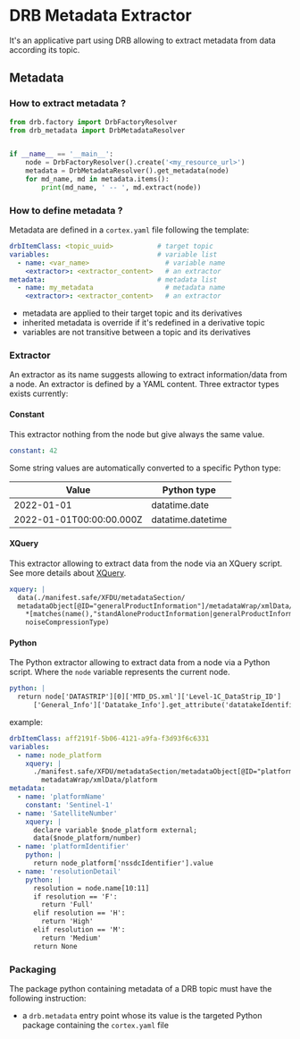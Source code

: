 # DRB Metadata Extractor
It's an applicative part using DRB allowing to extract metadata from
data according its topic.

## Metadata
### How to extract metadata ?
```python
from drb.factory import DrbFactoryResolver
from drb_metadata import DrbMetadataResolver


if __name__ == '__main__':
    node = DrbFactoryResolver().create('<my_resource_url>')
    metadata = DrbMetadataResolver().get_metadata(node)
    for md_name, md in metadata.items():
        print(md_name, ' -- ', md.extract(node))

```

### How to define metadata ?
Metadata are defined in a `cortex.yaml` file following the template:
```yaml
drbItemClass: <topic_uuid>           # target topic
variables:                           # variable list
  - name: <var_name>                   # variable name
    <extractor>: <extractor_content>   # an extractor
metadata:                            # metadata list
  - name: my_metadata                  # metadata name
    <extractor>: <extractor_content>   # an extractor
```

- metadata are applied to their target topic and its derivatives
- inherited metadata is override if it's redefined in a derivative topic
- variables are not transitive between a topic and its derivatives

### Extractor
An extractor as its name suggests allowing to extract information/data from
a node. An extractor is defined by a YAML content. Three extractor types exists
currently:

#### Constant
This extractor nothing from the node but give always the same value.

````yaml
constant: 42
````
Some string values are automatically converted to a specific Python type:

| Value                      | Python type       |
|----------------------------|-------------------|
| 2022-01-01                 | datatime.date     |
| 2022-01-01T00:00:00.000Z   | datatime.datetime |

#### XQuery
This extractor allowing to extract data from the node via an XQuery script.
See more details about [XQuery](https://www.w3.org/TR/xquery-31/).

```yaml
xquery: |
  data(./manifest.safe/XFDU/metadataSection/
  metadataObject[@ID="generalProductInformation"]/metadataWrap/xmlData/
    *[matches(name(),"standAloneProductInformation|generalProductInformation")]/
    noiseCompressionType)
```

#### Python
The Python extractor allowing to extract data from a node via a Python script.
Where the `node` variable represents the current node.

```yaml
python: |
  return node['DATASTRIP'][0]['MTD_DS.xml']['Level-1C_DataStrip_ID']
      ['General_Info']['Datatake_Info'].get_attribute('datatakeIdentifier')
```


example:
```yaml
drbItemClass: aff2191f-5b06-4121-a9fa-f3d93f6c6331
variables:
  - name: node_platform
    xquery: |
      ./manifest.safe/XFDU/metadataSection/metadataObject[@ID="platform"]/
        metadataWrap/xmlData/platform
metadata:
  - name: 'platformName'
    constant: 'Sentinel-1'
  - name: 'SatelliteNumber'
    xquery: |
      declare variable $node_platform external;
      data($node_platform/number)
  - name: 'platformIdentifier'
    python: |
      return node_platform['nssdcIdentifier'].value
  - name: 'resolutionDetail'
    python: |
      resolution = node.name[10:11]
      if resolution == 'F':
        return 'Full'
      elif resolution == 'H':
        return 'High'
      elif resolution == 'M':
        return 'Medium'
      return None
```

### Packaging
The package python containing metadata of a DRB topic must have the following
instruction:
 - a `drb.metadata` entry point whose its value is the targeted Python
   package containing the `cortex.yaml` file

